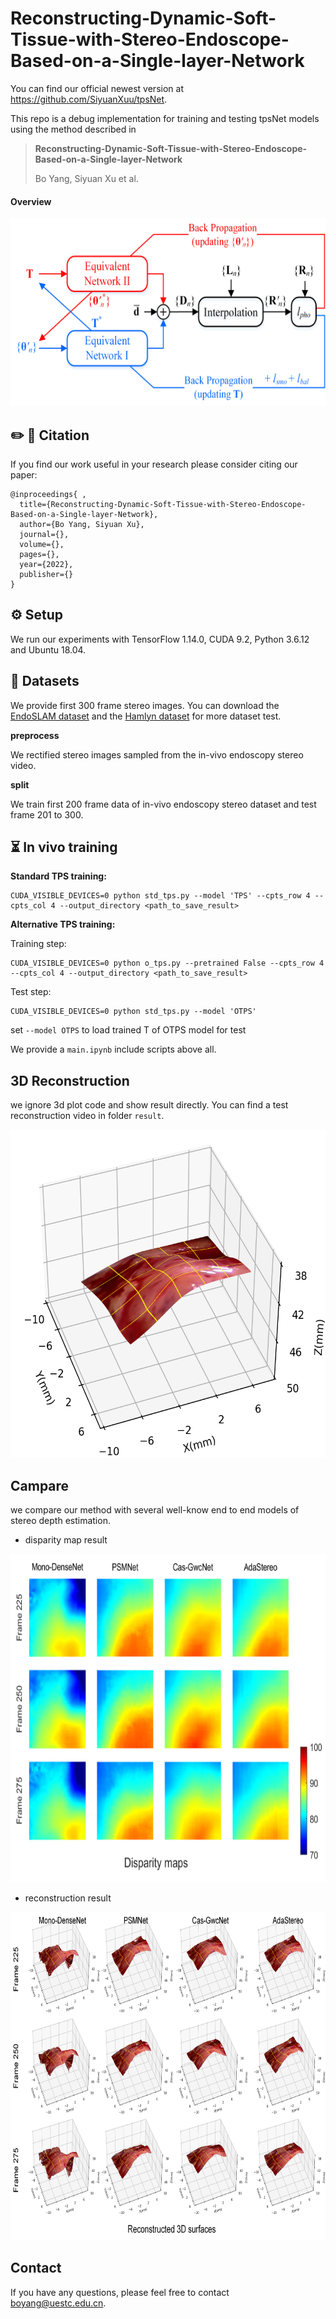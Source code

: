 # Reconstructing-Dynamic-Soft-Tissue-with-Stereo-Endoscope-Based-on-a-Single-layer-Network

You can find our official newest version at https://github.com/SiyuanXuu/tpsNet.

This repo is a debug implementation for training and testing tpsNet models using the method described in 
>
> **Reconstructing-Dynamic-Soft-Tissue-with-Stereo-Endoscope-Based-on-a-Single-layer-Network**
>
> Bo Yang, Siyuan Xu et al.

#### Overview

<p align="center">
<img src='imgs/tpsNet.png' width=600 height=300 /> 
</p>

## ✏️ 📄 Citation

If you find our work useful in your research please consider citing our paper:

```
@inproceedings{ ,
  title={Reconstructing-Dynamic-Soft-Tissue-with-Stereo-Endoscope-Based-on-a-Single-layer-Network},
  author={Bo Yang, Siyuan Xu},
  journal={},
  volume={},
  pages={},
  year={2022},
  publisher={}
}
```

## ⚙️ Setup

We run our experiments with TensorFlow 1.14.0, CUDA 9.2, Python 3.6.12 and Ubuntu 18.04.

## 💾 Datasets

We provide first 300 frame stereo images. You can download the [EndoSLAM dataset](https://data.mendeley.com/datasets/cd2rtzm23r/1) and the [Hamlyn dataset](http://hamlyn.doc.ic.ac.uk/vision/) for more dataset test.

**preprocess**

We rectified stereo images sampled from the in-vivo endoscopy stereo video.

**split**

We train first 200 frame data of in-vivo endoscopy stereo dataset and test frame 201 to 300.

## ⏳ In vivo training

**Standard TPS training:**

```shell
CUDA_VISIBLE_DEVICES=0 python std_tps.py --model 'TPS' --cpts_row 4 --cpts_col 4 --output_directory <path_to_save_result>
```

**Alternative TPS training:**


Training step:
```shell
CUDA_VISIBLE_DEVICES=0 python o_tps.py --pretrained False --cpts_row 4 --cpts_col 4 --output_directory <path_to_save_result>
```
Test step:
```shell
CUDA_VISIBLE_DEVICES=0 python std_tps.py --model 'OTPS'
```
set `--model OTPS` to load trained T of OTPS model for test

We provide a `main.ipynb` include scripts above all.


## 3D Reconstruction

we ignore 3d plot code and show result directly. You can find a test reconstruction video in folder `result`.
<p align="center">
<img src='imgs/reconstruction.png' width=720 height=525 /> 
</p>

## Campare

we compare our method with several well-know end to end models of stereo depth estimation.

- disparity map result

<p align="center">
<img src='imgs/disp_compare.png' width=720 height=525 /> 
</p>

- reconstruction result

<p align="center">
<img src='imgs/recons_compare.png' width=720 height=525 /> 
</p>

## Contact

If you have any questions, please feel free to contact boyang@uestc.edu.cn.

